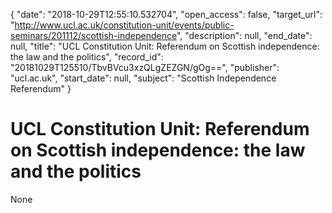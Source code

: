 {
  "date": "2018-10-29T12:55:10.532704", 
  "open_access": false, 
  "target_url": "http://www.ucl.ac.uk/constitution-unit/events/public-seminars/201112/scottish-independence", 
  "description": null, 
  "end_date": null, 
  "title": "UCL Constitution Unit: Referendum on Scottish independence: the law and the politics", 
  "record_id": "20181029T125510/TbvBVcu3xzQLgZEZGN/gOg==", 
  "publisher": "ucl.ac.uk", 
  "start_date": null, 
  "subject": "Scottish Independence Referendum"
}

# UCL Constitution Unit: Referendum on Scottish independence: the law and the politics

None